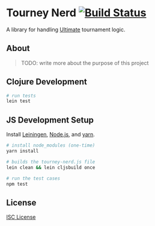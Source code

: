 # Tourney Nerd [![Build Status](https://travis-ci.org/oakmac/tourney-nerd.svg?branch=master)](https://travis-ci.org/oakmac/tourney-nerd)

A library for handling [Ultimate] tournament logic.

## About

> TODO: write more about the purpose of this project

## Clojure Development

```sh
# run tests
lein test
```

## JS Development Setup

Install [Leiningen], [Node.js], and [yarn].

```sh
# install node_modules (one-time)
yarn install

# builds the tourney-nerd.js file
lein clean && lein cljsbuild once

# run the test cases
npm test
```

## License

[ISC License]

[Ultimate]:https://en.wikipedia.org/wiki/Ultimate_(sport)
[Leiningen]:http://leiningen.org
[Node.js]:http://nodejs.org
[yarn]:https://yarnpkg.com/
[ISC License]:LICENSE.md

